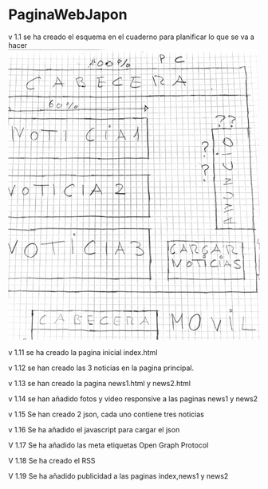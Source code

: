 # PaginaWebJapon

v 1.1 se ha creado el esquema en el cuaderno para planificar lo que se va a hacer
![My image](https://github.com/ManuRamirez/PaginaWebJapon/blob/master/images/BocetoPc.jpg)

v 1.11 se ha creado la pagina inicial index.html

v 1.12 se han creado las 3 noticias en la pagina principal.

v 1.13 se han creado la pagina news1.html y news2.html

v 1.14 se han añadido fotos y video responsive a las paginas news1 y news2

v 1.15 Se han creado 2 json, cada uno contiene tres noticias

v 1.16 Se ha añadido el javascript para cargar el json

V 1.17 Se ha añadido las meta etiquetas Open Graph Protocol

V 1.18 Se ha creado el RSS

V 1.19 Se ha añadido publicidad a las paginas index,news1 y news2

